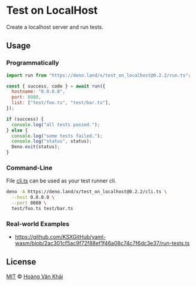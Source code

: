 # Test on LocalHost

Create a localhost server and run tests.

## Usage

### Programmatically

```javascript
import run from "https://deno.land/x/test_on_localhost@0.2.2/run.ts";

const { success, code } = await run({
  hostname: "0.0.0.0",
  port: 8080,
  list: ["test/foo.ts", "test/bar.ts"],
});

if (success) {
  console.log("all tests passed.");
} else {
  console.log("some tests failed.");
  console.log("status", status);
  Deno.exit(status);
}
```

### Command-Line

File [cli.ts](./cli.ts) can be used as your test runner cli.

```sh
deno -A https://deno.land/x/test_on_localhost@0.2.2/cli.ts \
  --host 0.0.0.0 \
  --port 8080 \
  test/foo.ts test/bar.ts
```

### Real-world Examples

* https://github.com/KSXGitHub/yaml-wasm/blob/2ac301cf5ac9f72f88ef1f46a08c74c7f6dc3e37/run-tests.ts

## License

[MIT](https://git.io/Jvjim) © [Hoàng Văn Khải](https://github.com/KSXGitHub/)
